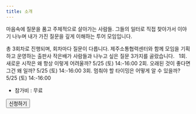 ```yaml
---
title: 소개
---
```


마음속에 질문을 품고 주체적으로 살아가는 사람들. 그들의 일터로 직접 찾아가서 이야기 나누며 내가 가진 질문을 깊게 이해하는 투어 모임입니다.

총 3회차로 진행되며, 회차마다 질문이 다릅니다. 제주소통협력센터와 함께 모임을 기획하고 운영하는 출판사 작은배가 사람들과 나누고 싶은 질문 3가지를 골랐습니다.
 
1회. 새로운 시작은 왜 항상 이렇게 어려울까?
   5/25 (토) 14:-16:00
2회. 오래된 것이 좋다면 그건 왜 일까?
   5/25 (토) 14:-16:00
3회. 멈춰야 할 타이밍은 어떻게 알 수 있을까?
   5/25 (토) 14:-16:00

  * 참가비 : 무료

<button id="Button" class="rsvp">신청하기</button>
<script>
     document.getElementById('Button').onclick = function() {
        window.location.href = 'https://www.example.com';
    };
</script>